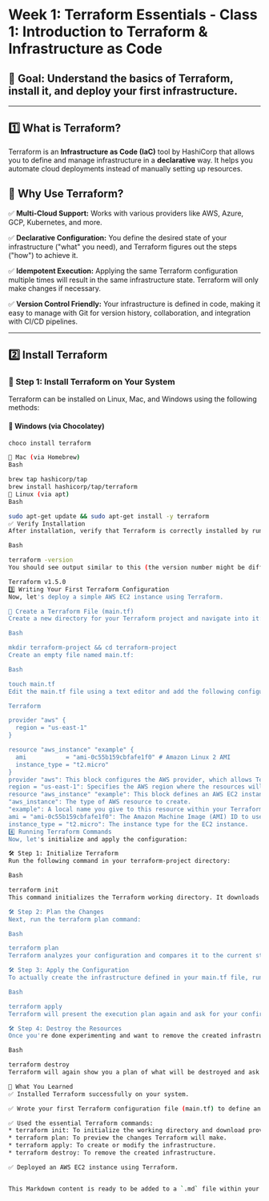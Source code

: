 # Week 1: Terraform Essentials - Class 1: Introduction to Terraform & Infrastructure as Code

## 🎯 Goal: Understand the basics of Terraform, install it, and deploy your first infrastructure.

---

## 1️⃣ What is Terraform?

Terraform is an **Infrastructure as Code (IaC)** tool by HashiCorp that allows you to define and manage infrastructure in a **declarative** way. It helps you automate cloud deployments instead of manually setting up resources.

## 🚀 Why Use Terraform?

✅ **Multi-Cloud Support:** Works with various providers like AWS, Azure, GCP, Kubernetes, and more.

✅ **Declarative Configuration:** You define the desired state of your infrastructure ("what" you need), and Terraform figures out the steps ("how") to achieve it.

✅ **Idempotent Execution:** Applying the same Terraform configuration multiple times will result in the same infrastructure state. Terraform will only make changes if necessary.

✅ **Version Control Friendly:** Your infrastructure is defined in code, making it easy to manage with Git for version history, collaboration, and integration with CI/CD pipelines.

---

## 2️⃣ Install Terraform

### 🔧 Step 1: Install Terraform on Your System

Terraform can be installed on Linux, Mac, and Windows using the following methods:

#### 🔹 Windows (via Chocolatey)

```sh
choco install terraform

🔹 Mac (via Homebrew)
Bash

brew tap hashicorp/tap
brew install hashicorp/tap/terraform
🔹 Linux (via apt)
Bash

sudo apt-get update && sudo apt-get install -y terraform
✅ Verify Installation
After installation, verify that Terraform is correctly installed by running the following command in your terminal:

Bash

terraform -version
You should see output similar to this (the version number might be different):

Terraform v1.5.0
3️⃣ Writing Your First Terraform Configuration
Now, let's deploy a simple AWS EC2 instance using Terraform.

📄 Create a Terraform File (main.tf)
Create a new directory for your Terraform project and navigate into it:

Bash

mkdir terraform-project && cd terraform-project
Create an empty file named main.tf:

Bash

touch main.tf
Edit the main.tf file using a text editor and add the following configuration:

Terraform

provider "aws" {
  region = "us-east-1"
}

resource "aws_instance" "example" {
  ami           = "ami-0c55b159cbfafe1f0" # Amazon Linux 2 AMI
  instance_type = "t2.micro"
}
provider "aws": This block configures the AWS provider, which allows Terraform to interact with your AWS account.
region = "us-east-1": Specifies the AWS region where the resources will be created.
resource "aws_instance" "example": This block defines an AWS EC2 instance resource.
"aws_instance": The type of AWS resource to create.
"example": A local name you give to this resource within your Terraform configuration.
ami = "ami-0c55b159cbfafe1f0": The Amazon Machine Image (AMI) ID to use for the instance (Amazon Linux 2 in this case).
instance_type = "t2.micro": The instance type for the EC2 instance.
4️⃣ Running Terraform Commands
Now, let's initialize and apply the configuration:

🛠️ Step 1: Initialize Terraform
Run the following command in your terraform-project directory:

Bash

terraform init
This command initializes the Terraform working directory. It downloads and installs the AWS provider plugin (because you've specified provider "aws" in your main.tf file).

🛠️ Step 2: Plan the Changes
Next, run the terraform plan command:

Bash

terraform plan
Terraform analyzes your configuration and compares it to the current state (which is empty initially). It then generates an execution plan, showing you exactly what resources will be created, modified, or destroyed. This is a good way to preview the changes before applying them.

🛠️ Step 3: Apply the Configuration
To actually create the infrastructure defined in your main.tf file, run the terraform apply command:

Bash

terraform apply
Terraform will present the execution plan again and ask for your confirmation. Type yes and press Enter to proceed with the creation of the EC2 instance.

🛠️ Step 4: Destroy the Resources
Once you're done experimenting and want to remove the created infrastructure, run the terraform destroy command:

Bash

terraform destroy
Terraform will again show you a plan of what will be destroyed and ask for confirmation. Type yes and press Enter to terminate the EC2 instance.

🎯 What You Learned
✅ Installed Terraform successfully on your system.

✅ Wrote your first Terraform configuration file (main.tf) to define an AWS EC2 instance.

✅ Used the essential Terraform commands:
* terraform init: To initialize the working directory and download providers.
* terraform plan: To preview the changes Terraform will make.
* terraform apply: To create or modify the infrastructure.
* terraform destroy: To remove the created infrastructure.

✅ Deployed an AWS EC2 instance using Terraform.


This Markdown content is ready to be added to a `.md` file within your Git repository, specifically under a `week-1-terraform-essentials/class-1-intro-iac/` directory with a filename like `introduction.md`. You can further break down the content into more specific files if you prefer (e.g., `what-is-terraform.md`, `installation.md`, `first-configuration.md`, `terraform-commands.md`, `hands-on-ec2.md`). Choose the structure that best suits your learning style and the overall organization of your study guide.
